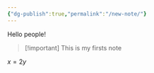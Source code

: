```yaml
---
{"dg-publish":true,"permalink":"/new-note/"}
---
```


Hello people! 

>[!important] This is my firsts note

$x=2y$

